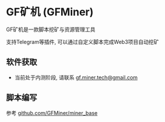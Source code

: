 # GF矿机 (GFMiner)

GF矿机是一款脚本挖矿与资源管理工具

支持Telegram等插件, 可以通过自定义脚本完成Web3项目自动挖矿

## 软件获取
- 当前处于内测阶段, 请联系 [gf.miner.tech@gmail.com](mailto:gf.miner.tech@gmail.com)

## 脚本编写

参考 [github.com/GFMiner/miner_base](https://github.com/GFMiner/miner_base)

